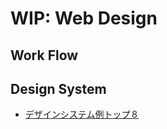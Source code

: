 # WIP: Web Design

## Work Flow


## Design System
- [デザインシステム例トップ８](https://www.uxpin.com/studio/jp/blog-jp/%E3%83%87%E3%82%B6%E3%82%A4%E3%83%B3%E3%82%B7%E3%82%B9%E3%83%86%E3%83%A0%E4%BE%8B%E3%83%88%E3%83%83%E3%83%97%EF%BC%98/)